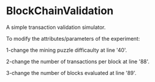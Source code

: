 # BlockChainValidation
A simple transaction validation simulator. 

To modify the attributes/parameters of the experiment:

1-change the mining puzzle difficaulty at line '40'.

2-change the number of transactions per block at line '88'. 

3-change the number of blocks evaluated at line '89'.

